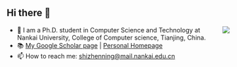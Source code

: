 ## Hi there 👋

<img align="right" src="https://www.flashszn.cn/images/me.jpg" />

- 🌱 I am a Ph.D. student in Computer Science and Technology at Nankai University, College of Computer science, Tianjing, China.
- :books: [My Google Scholar page](https://scholar.google.com.hk/citations?user=IJiK74oAAAAJ&hl=zh-CN) | [Personal Homepage
](https://www.flashszn.cn/)
- 📫 How to reach me: shizhenning@mail.nankai.edu.cn

<!--
**YukinoshitaLove/YukinoshitaLove** is a ✨ _special_ ✨ repository because its `README.md` (this file) appears on your GitHub profile.

Here are some ideas to get you started:

- 🔭 I’m currently working on ...
- 🌱 I’m currently learning ...
- 👯 I’m looking to collaborate on ...
- 🤔 I’m looking for help with ...
- 💬 Ask me about ...
- 📫 How to reach me: ...
- 😄 Pronouns: ...
- ⚡ Fun fact: ...
-->
